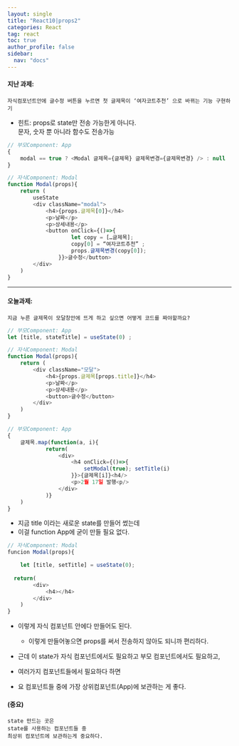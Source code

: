 ```yaml
---
layout: single
title: "React10|props2"
categories: React
tag: react
toc: true
author_profile: false
sidebar:
  nav: "docs"
---
```


#### 지난 과제: 
    자식컴포넌트안에 글수정 버튼을 누르면 첫 글제목이 ‘여자코트추천’ 으로 바뀌는 기능 구현하기

- 힌트: props로 state만 전송 가능한게 아니다.  
  문자, 숫자 뿐 아니라 함수도 전송가능

```js 
// 부모Component: App
{
	modal == true ? <Modal 글제목={글제목} 글제목변경={글제목변경} /> : null
}
```


```js
// 자식Component: Modal
function Modal(props){
	return (
		useState
		<div className="modal">
			<h4>{props.글제목[0]}</h4>
			<p>날짜</p>
			<p>상세내용</p>
			<button onClick={()=>{
					let copy = […글제목];
					copy[0] = “여자코트추천” ;
					props.글제목변경(copy[0]);
				}}>글수정</button>
		</div>
	)
}
``` 
--- 


#### 오늘과제: 
    지금 누른 글제목이 모달창안에 뜨게 하고 싶으면 어떻게 코드를 짜야할까요?

```js
// 부모Component: App
let [title, stateTitle] = useState(0) ;
```

```js
// 자식Component: Modal
function Modal(props){
	return (
		<div className="모달">
			<h4>{props.글제목[props.title]}</h4>
			<p>날짜</p>
			<p>상세내용</p>
			<button>글수정</button>
		</div>
	)
}
``` 

```js
// 부모Component: App
{
	글제목.map(function(a, i){
			return(
				<div>
					<h4 onClick={()=>{
						setModal(true); setTitle(i)
					}}>{글제목[i]}<h4/>
					<p>2월 17일 발행<p/>
				</div>
			)}
	)
}
```

- 지금 title 이라는 새로운 state를 만들어 썼는데
- 이걸 function App에 굳이 만들 필요 없다.
```js
// 자식Component: Modal
funcion Modal(props){

	let [title, setTitle] = useState(0);
	
  return(
		<div>
			<h4></h4>
		</div>
	)
}
```
- 이렇게 자식 컴포넌트 안에다 만들어도 된다.
  - 이렇게 만들어놓으면 props를 써서 전송하지 않아도 되니까 편리하다.


- 근데 이 state가 자식 컴포넌트에서도 필요하고 부모 컴포넌트에서도 필요하고,
- 여러가지 컴포넌트들에서 필요하다 하면
- 요 컴포넌트들 중에 가장 상위컴포넌트(App)에 보관하는 게 좋다.

#### (중요)
    state 만드는 곳은 
    state를 사용하는 컴포넌트들 중 
    최상위 컴포넌트에 보관하는게 중요하다.
